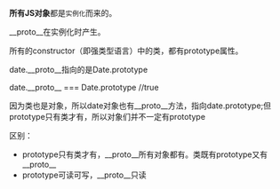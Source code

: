 **所有JS对象**都是`实例化`而来的。

\_\_proto\_\_在实例化时产生。

所有的constructor（即强类型语言）中的类，都有prototype属性。

date.\_\_proto\_\_指向的是Date.prototype

date.\_\_proto\_\_ === Date.prototype //true


因为类也是对象，所以date对象也有__proto__方法，指向date.prototype;但prototype只有类才有，所以对象们并不一定有prototype

区别：

* prototype只有类才有，\_\_proto\_\_所有对象都有。类既有prototype又有\_\_proto\_\_
* prototype可读可写，\_\_proto\_\_只读

